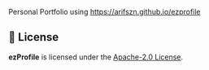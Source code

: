 Personal Portfolio using https://arifszn.github.io/ezprofile

## 📄 License

**ezProfile** is licensed under the [Apache-2.0 License](https://github.com/arifszn/ezprofile/blob/main/LICENSE).
